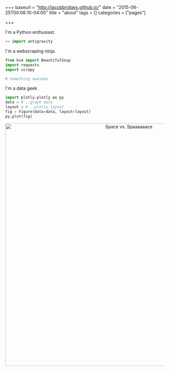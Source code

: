 +++
baseurl = "http://jacobbridges.github.io/"
date = "2015-06-25T00:06:10-04:00"
title = "about"
tags = []
categories = ["pages"]

+++

I'm a Python enthusiast.

```python
>> import antigravity
```

I'm a webscraping ninja.

```python
from bs4 import BeautifulSoup
import requests
import scrapy

# Something awesome
```

I'm a data geek.

```python
import plotly.plotly as py
data = # ..graph data
layout = # ..plotly layout
fig = Figure(data=data, layout=layout)
py.plot(fig)
```

<div>
    <a href="https://plot.ly/~vash0the0stampede/11/" target="_blank" title="Space vs. Spaaaaaace" style="display: block; text-align: center;"><img src="https://plot.ly/~vash0the0stampede/11.png" alt="Space vs. Spaaaaaace" style="max-width: 100%;width: 770px;"  width="770" onerror="this.onerror=null;this.src='https://plot.ly/404.png';" /></a>
    <script data-plotly="vash0the0stampede:11" src="https://plot.ly/embed.js" async></script>
</div>

